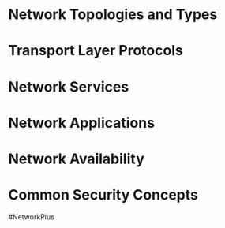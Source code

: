 # Network Topologies and Types
# Transport Layer Protocols
# Network Services
# Network Applications
# Network Availability
# Common Security Concepts
#NetworkPlus